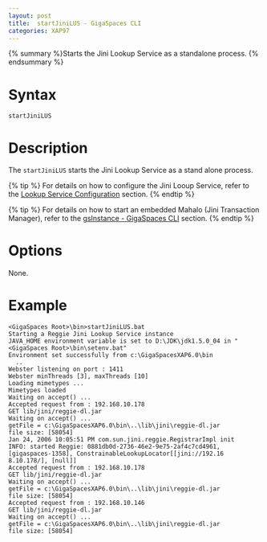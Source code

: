```yaml
---
layout: post
title:  startJiniLUS - GigaSpaces CLI
categories: XAP97
---
```


{% summary %}Starts the Jini Lookup Service as a standalone process. {% endsummary %}

# Syntax

    startJiniLUS

# Description

The `startJiniLUS` starts the Jini Lookup Service as a stand alone process.

{% tip %}
For details on how to configure the Jini Looup Service, refer to the [Lookup Service Configuration](./lookup-service-configuration.html) section.
{% endtip %}

{% tip %}
For details on how to start an embedded Mahalo (Jini Transaction Manager), refer to the [gsInstance - GigaSpaces CLI](./gsinstance---gigaspaces-cli.html) section.
{% endtip %}

# Options

None.

# Example

    <GigaSpaces Root>\bin>startJiniLUS.bat
    Starting a Reggie Jini Lookup Service instance
    JAVA_HOME environment variable is set to D:\JDK\jdk1.5.0_04 in "<GigaSpaces Root>\bin\setenv.bat"
    Environment set successfully from c:\GigaSpacesXAP6.0\bin
      ..
    Webster listening on port : 1411
    Webster minThreads [3], maxThreads [10]
    Loading mimetypes ...
    Mimetypes loaded
    Waiting on accept() ...
    Accepted request from : 192.168.10.178
    GET lib/jini/reggie-dl.jar
    Waiting on accept() ...
    getFile = c:\GigaSpacesXAP6.0\bin\..\lib\jini\reggie-dl.jar
    file size: [58054]
    Jan 24, 2006 10:05:51 PM com.sun.jini.reggie.RegistrarImpl init
    INFO: started Reggie: 0881db0d-2736-46e2-9e75-2af4c7cd4961, [gigaspaces-1358], ConstrainableLookupLocator[[jini://192.16
    8.10.178/], [null]]
    Accepted request from : 192.168.10.178
    GET lib/jini/reggie-dl.jar
    Waiting on accept() ...
    getFile = c:\GigaSpacesXAP6.0\bin\..\lib\jini\reggie-dl.jar
    file size: [58054]
    Accepted request from : 192.168.10.146
    GET lib/jini/reggie-dl.jar
    Waiting on accept() ...
    getFile = c:\GigaSpacesXAP6.0\bin\..\lib\jini\reggie-dl.jar
    file size: [58054]
